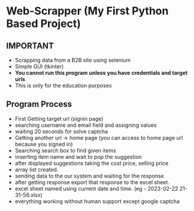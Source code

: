 # Web-Scrapper (My First Python Based Project)

## IMPORTANT
* Scrapping data from a B2B site using selenium
* Simple GUI (tkinter)
* **You cannot run this program unless you have credentials and target urls**
* This is only for the education purposes 


## Program Process
* First Getting target url (signin page)
* searching username and email field and assigning values
* waiting 20 seconds for solve captcha
* Getting another url -> home page (you can access to home page url because you signed in)
* Searching search box to find given items
* inserting item name and wait to pop the suggestion
* after displayed suggestions taking the cost price, selling price
* array list created.
* sending data to the our system and waiting for the response
* after getting response export that response to the excel sheet.
* excel sheet named using current date and time. (eg - 2023-02-22 21-31-56.xlsx)
* everything working without human support except google captcha

